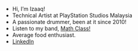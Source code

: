 - Hi, I’m Izaaq!
- Technical Artist at PlayStation Studios Malaysia
- A passionate drummer, been at it since 2010!
- Listen to my band, [Math Class!](https://open.spotify.com/artist/6nKmGG3Wb6d8vLTuUcv91B)
- Average food enthusiast. 
- [LinkedIn](linkedin.com/in/izaaq-ahmad-izham) 

<!---
Izaaq/Izaaq is a ✨ special ✨ repository because its `README.md` (this file) appears on your GitHub profile.
You can click the Preview link to take a look at your changes.
--->
